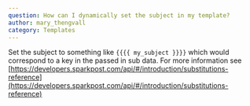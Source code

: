 ```yaml
---
question: How can I dynamically set the subject in my template?
author: mary_thengvall
category: Templates
---
```

Set the subject to something like `{{{{ my_subject }}}}` which would correspond to a key in the passed in sub data. For more information see [https://developers.sparkpost.com/api/#/introduction/substitutions-reference](https://developers.sparkpost.com/api/#/introduction/substitutions-reference)
